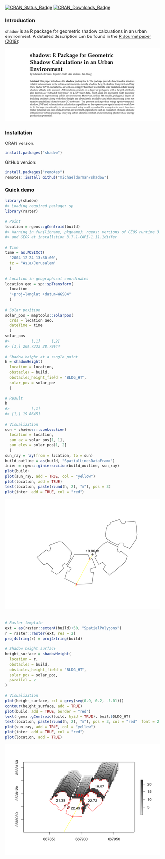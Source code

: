
<!-- README.md is generated from README.Rmd. Please edit that file -->

[![CRAN\_Status\_Badge](http://www.r-pkg.org/badges/version-ago/shadow)](https://cran.r-project.org/package=shadow)
[![CRAN\_Downloads\_Badge](http://cranlogs.r-pkg.org/badges/last-month/shadow)](https://cran.r-project.org/package=shadow)

### Introduction

`shadow` is an R package for geometric shadow calculations in an urban
environment. A detailed description can be found in the [R Journal paper
(2019)](https://journal.r-project.org/archive/2019/RJ-2019-024/RJ-2019-024.pdf):

[![Abstract](README-abstract.png)](https://journal.r-project.org/archive/2019/RJ-2019-024/RJ-2019-024.pdf)

### Installation

CRAN version:

``` r
install.packages("shadow")
```

GitHub version:

``` r
install.packages("remotes")
remotes::install_github("michaeldorman/shadow")
```

### Quick demo

``` r
library(shadow)
#> Loading required package: sp
library(raster)

# Point
location = rgeos::gCentroid(build)
#> Warning in fun(libname, pkgname): rgeos: versions of GEOS runtime 3.8.0-CAPI-1.13.1
#> and GEOS at installation 3.7.1-CAPI-1.11.1differ

# Time
time = as.POSIXct(
  "2004-12-24 13:30:00",
  tz = "Asia/Jerusalem"
  )

# Location in geographical coordinates
location_geo = sp::spTransform(
  location,
  "+proj=longlat +datum=WGS84"
  )

# Solar position
solar_pos = maptools::solarpos(
  crds = location_geo,
  dateTime = time
  )
solar_pos
#>          [,1]     [,2]
#> [1,] 208.7333 28.79944

# Shadow height at a single point
h = shadowHeight(
  location = location,
  obstacles = build,
  obstacles_height_field = "BLDG_HT",
  solar_pos = solar_pos
  )

# Result
h
#>          [,1]
#> [1,] 19.86451

# Visualization
sun = shadow:::.sunLocation(
  location = location,
  sun_az = solar_pos[1, 1],
  sun_elev = solar_pos[1, 2]
  )
sun_ray = ray(from = location, to = sun)
build_outline = as(build, "SpatialLinesDataFrame")
inter = rgeos::gIntersection(build_outline, sun_ray)
plot(build)
plot(sun_ray, add = TRUE, col = "yellow")
plot(location, add = TRUE)
text(location, paste(round(h, 2), "m"), pos = 3)
plot(inter, add = TRUE, col = "red")
```

![](README-demo1-1.png)<!-- -->

``` r

# Raster template
ext = as(raster::extent(build)+50, "SpatialPolygons")
r = raster::raster(ext, res = 2)
proj4string(r) = proj4string(build)

# Shadow height surface
height_surface = shadowHeight(
  location = r,
  obstacles = build,
  obstacles_height_field = "BLDG_HT",
  solar_pos = solar_pos,
  parallel = 2
)

# Visualization
plot(height_surface, col = grey(seq(0.9, 0.2, -0.01)))
contour(height_surface, add = TRUE)
plot(build, add = TRUE, border = "red")
text(rgeos::gCentroid(build, byid = TRUE), build$BLDG_HT)
text(location, paste(round(h, 2), "m"), pos = 3, col = "red", font = 2)
plot(sun_ray, add = TRUE, col = "yellow")
plot(inter, add = TRUE, col = "red")
plot(location, add = TRUE)
```

![](README-demo1-2.png)<!-- -->
